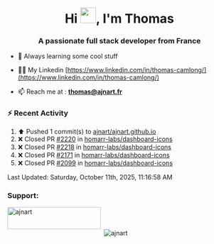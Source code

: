 <h1 align="center">Hi <img height="35px" src="https://raw.githubusercontent.com/MartinHeinz/MartinHeinz/master/wave.gif" width="35px"/>, I'm Thomas</h1>
<h3 align="center">A passionate full stack developer from France</h3>

- 🌱 Always learning some cool stuff 

- 👨‍💻 My Linkedin [https://www.linkedin.com/in/thomas-camlong/](https://www.linkedin.com/in/thomas-camlong/)

- 📫 Reach me at : **thomas@ajnart.fr**

### :zap: Recent Activity

<!--RECENT_ACTIVITY:start-->
1. ⬆️ Pushed 1 commit(s) to [ajnart/ajnart.github.io](https://github.com/ajnart/ajnart.github.io)<br>
2. ❌ Closed PR [#2220](https://github.com/homarr-labs/dashboard-icons/pull/2220) in [homarr-labs/dashboard-icons](https://github.com/homarr-labs/dashboard-icons)<br>
3. ❌ Closed PR [#2218](https://github.com/homarr-labs/dashboard-icons/pull/2218) in [homarr-labs/dashboard-icons](https://github.com/homarr-labs/dashboard-icons)<br>
4. ❌ Closed PR [#2171](https://github.com/homarr-labs/dashboard-icons/pull/2171) in [homarr-labs/dashboard-icons](https://github.com/homarr-labs/dashboard-icons)<br>
5. ❌ Closed PR [#2099](https://github.com/homarr-labs/dashboard-icons/pull/2099) in [homarr-labs/dashboard-icons](https://github.com/homarr-labs/dashboard-icons)<br>
<!--RECENT_ACTIVITY:end-->

<!--RECENT_ACTIVITY:last_update-->
Last Updated: Saturday, October 11th, 2025, 11:16:58 AM
<!--RECENT_ACTIVITY:last_update_end-->
<h3 align="left">Support:</h3>
<p><a href="https://ko-fi.com/ajnart"> <img align="left" src="https://cdn.ko-fi.com/cdn/kofi3.png?v=3" height="50" width="210" alt="ajnart" /></a></p><br><br>

<p>&nbsp;<img align="center" src="https://github-readme-stats.vercel.app/api?username=ajnart&show_icons=true&theme=tokyonight&locale=en" alt="ajnart" /></p>
